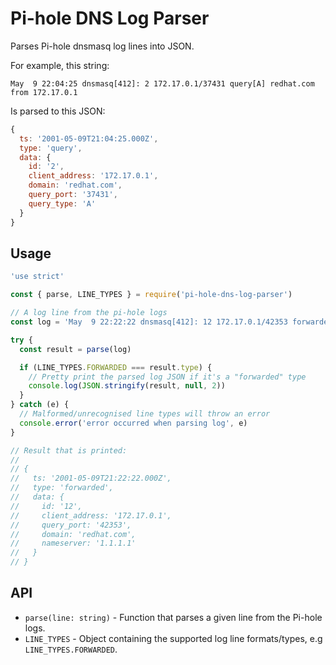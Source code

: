 # Pi-hole DNS Log Parser

Parses Pi-hole dnsmasq log lines into JSON.

For example, this string:

```
May  9 22:04:25 dnsmasq[412]: 2 172.17.0.1/37431 query[A] redhat.com from 172.17.0.1
```

Is parsed to this JSON:

```js
{
  ts: '2001-05-09T21:04:25.000Z',
  type: 'query',
  data: {
    id: '2',
    client_address: '172.17.0.1',
    domain: 'redhat.com',
    query_port: '37431',
    query_type: 'A'
  }
}
```

## Usage

```js
'use strict'

const { parse, LINE_TYPES } = require('pi-hole-dns-log-parser')

// A log line from the pi-hole logs
const log = 'May  9 22:22:22 dnsmasq[412]: 12 172.17.0.1/42353 forwarded redhat.com to 1.1.1.1'

try {
  const result = parse(log)

  if (LINE_TYPES.FORWARDED === result.type) {
    // Pretty print the parsed log JSON if it's a "forwarded" type
    console.log(JSON.stringify(result, null, 2))
  }
} catch (e) {
  // Malformed/unrecognised line types will throw an error
  console.error('error occurred when parsing log', e)
}

// Result that is printed:
//
// {
//   ts: '2001-05-09T21:22:22.000Z',
//   type: 'forwarded',
//   data: {
//     id: '12',
//     client_address: '172.17.0.1',
//     query_port: '42353',
//     domain: 'redhat.com',
//     nameserver: '1.1.1.1'
//   }
// }
```



## API

* `parse(line: string)` - Function that parses a given line from the Pi-hole logs.
* `LINE_TYPES` - Object containing the supported log line formats/types, e.g `LINE_TYPES.FORWARDED`.
